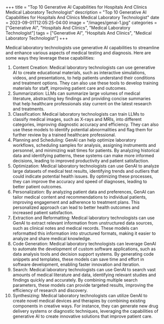 +++
title = "Top 10 Generative AI Capabilities for Hospitals And Clinics Medical Laboratory Technologist"
description = "Top 10 Generative AI Capabilities for Hospitals And Clinics Medical Laboratory Technologist"
date = 2023-09-01T12:05:25-04:00
image = "/images/genai-1.jpg"
categories = ["Generative AI", "Hospitals And Clinics", "Medical Laboratory Technologist"]
tags = ["Generative AI", "Hospitals And Clinics", "Medical Laboratory Technologist"]
+++

Medical laboratory technologists use generative AI capabilities to streamline and enhance various aspects of medical testing and diagnosis. Here are some ways they leverage these capabilities:

1. Content Creation: Medical laboratory technologists can use generative AI to create educational materials, such as interactive simulations, videos, and presentations, to help patients understand their conditions and treatment options. They can also use these tools to develop training materials for staff, improving patient care and outcomes.
2. Summarization: LLMs can summarize large volumes of medical literature, abstracting key findings and providing concise summaries that help healthcare professionals stay current on the latest research and treatments.
3. Classification: Medical laboratory technologists can train LLMs to classify medical images, such as X-rays and MRIs, into different categories, improving diagnostic accuracy and efficiency. They can also use these models to identify potential abnormalities and flag them for further review by a trained healthcare professional.
4. Planning and Scheduling: GenAI can help optimize laboratory workflows, scheduling samples for analysis, assigning instruments and personnel, and minimizing wait times for patients. By analyzing historical data and identifying patterns, these systems can make more informed decisions, leading to improved productivity and patient satisfaction.
5. Optimization: Medical laboratory technologists can use GenAI to analyze large datasets of medical test results, identifying trends and outliers that could indicate potential health issues. By optimizing these processes, they can improve the accuracy and speed of diagnoses, leading to better patient outcomes.
6. Personalization: By analyzing patient data and preferences, GenAI can tailor medical content and recommendations to individual patients, improving engagement and adherence to treatment plans. This personalized approach can lead to better health outcomes and increased patient satisfaction.
7. Extraction and Reformatting: Medical laboratory technologists can use GenAI to extract relevant information from unstructured data sources, such as clinical notes and medical records. These models can reformatted this information into structured formats, making it easier to analyze and share medical knowledge.
8. Code Generation: Medical laboratory technologists can leverage GenAI to automate the development of custom software applications, such as data analysis tools and decision support systems. By generating code snippets and templates, these models can save time and effort in software development, enabling faster innovation and iteration.
9. Search: Medical laboratory technologists can use GenAI to search vast amounts of medical literature and data, identifying relevant studies and findings quickly and accurately. By combining multiple search parameters, these models can provide targeted results, improving the efficiency of research and discovery.
10. Synthesizing: Medical laboratory technologists can utilize GenAI to create novel medical devices and therapies by combining existing components in creative ways. For instance, they can generate new drug delivery systems or diagnostic techniques, leveraging the capabilities of generative AI to create innovative solutions that improve patient care.